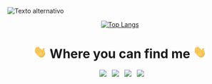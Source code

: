 ![Texto alternativo](https://gist.githubusercontent.com/SeebaaSiman/e24f67dc4bbd7cd6f130d28436c7c4cd/raw/871ed25d75d2b5ed9898f82ae72d82cd713c642e/GitHub-Profile.svg)
<div  align="center">
 
[![Top Langs](https://github-readme-stats.vercel.app/api/top-langs/?username=devSouvik&layout=compact&text_color=daf7dc&bg_color=151515)](https://github.com/devSouvik/github-readme-stats)
</div>

<h1 align="center">
 <img src="https://raw.githubusercontent.com/parth-27/parth-27/master/Hi.gif" width="30px"> Where you can find me  <img src="https://raw.githubusercontent.com/parth-27/parth-27/master/Hi.gif" width="30px">

</h1>

<p align="center">
&nbsp; <a href="https://github.com/SeebaaSiman" target="_blank" rel="noopener noreferrer">
 <img src="https://img.icons8.com/plasticine/100/000000/github.png" width="50" /></a>  
&nbsp; <a href="https://seebaasiman.github.io/Sebastian.Siman/" target="_blank" rel="noopener noreferrer">
 <img src="https://img.icons8.com/plasticine/100/000000/site.png" width="50" /></a>  
&nbsp; <a href="https://www.linkedin.com/in/sebasti%C3%A1nsiman/" target="_blank" rel="noopener noreferrer">
 <img src="https://img.icons8.com/plasticine/100/000000/linkedin.png" width="50" /></a>
&nbsp; <a href="mailto:souvikguria98@gmail.com" target="_blank" rel="noopener noreferrer">
 <img src="https://img.icons8.com/plasticine/100/000000/gmail.png"  width="50" /></a>
</p>
